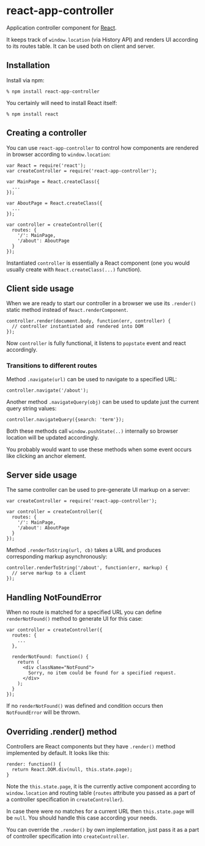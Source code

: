 # react-app-controller

Application controller component for [React][1].

It keeps track of `window.location` (via History API) and renders UI according
to its routes table. It can be used both on client and server.

[1]: https://facebook.github.io/react

## Installation

Install via npm:

    % npm install react-app-controller

You certainly will need to install React itself:

    % npm install react

## Creating a controller

You can use `react-app-controller` to control how components are rendered in
browser according to `window.location`:

    var React = require('react');
    var createController = require('react-app-controller');

    var MainPage = React.createClass({
      ...
    });

    var AboutPage = React.createClass({
      ...
    });

    var controller = createController({
      routes: {
        '/': MainPage,
        '/about': AboutPage
      }
    });

Instantiated `controller` is essentially a React component (one you would
usually create with `React.createClass(...)` function).

## Client side usage

When we are ready to start our controller in a browser we use its `.render()`
static method instead of `React.renderComponent`.

    controller.render(document.body, function(err, controller) {
      // controller instantiated and rendered into DOM
    });

Now `controller` is fully functional, it listens to `popstate` event and react
accordingly.

### Transitions to different routes

Method `.navigate(url)` can be used to navigate to a specified URL:

    controller.navigate('/about');

Another method `.navigateQuery(obj)` can be used to update just the current
query string values:

    controller.navigateQuery({search: 'term'});

Both these methods call `window.pushState(..)` internally so browser location
will be updated accordingly.

You probably would want to use these methods when some event occurs like
clicking an anchor element.

## Server side usage

The same controller can be used to pre-generate UI markup on a server:

    var createController = require('react-app-controller');

    var controller = createController({
      routes: {
        '/': MainPage,
        '/about': AboutPage
      }
    });

Method `.renderToString(url, cb)` takes a URL and produces corresponding markup
asynchronously:

    controller.renderToString('/about', function(err, markup) {
      // serve markup to a client
    });

## Handling NotFoundError

When no route is matched for a specified URL you can define
`renderNotFound()` method to generate UI for this case:

    var controller = createController({
      routes: {
        ...
      },

      renderNotFound: function() {
        return (
          <div className="NotFound">
            Sorry, no item could be found for a specified request.
          </div>
        );
      }
    });

If no `renderNotFound()` was defined and condition occurs then `NotFoundError`
will be thrown.

## Overriding .render() method

Controllers are React components but they have `.render()` method
implemented by default. It looks like this:

    render: function() {
      return React.DOM.div(null, this.state.page);
    }

Note the `this.state.page`, it is the currently active component according to
`window.location` and routing table (`routes` attribute you passed as a part of
a controller specification in `createController`).

In case there were no matches for a current URL then `this.state.page` will be
`null`. You should handle this case according your needs.

You can override the `.render()` by own implementation, just pass it as a part
of controller specification into `createController`.
